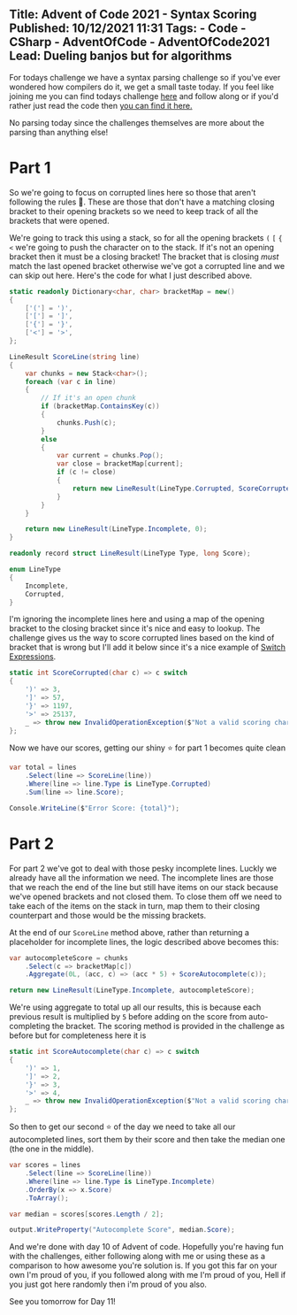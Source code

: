 Title: Advent of Code 2021 - Syntax Scoring
Published: 10/12/2021 11:31
Tags:
    - Code
    - CSharp
    - AdventOfCode
    - AdventOfCode2021
Lead: Dueling banjos but for algorithms
---

For todays challenge we have a syntax parsing challenge so if you've ever wondered how compilers do it, we get a small taste today.
If you feel like joining me you can find todays challenge [here](https://adventofcode.com/2021/day/10) and follow along or if you'd rather just read the code then [you can find it here.](https://github.com/Romanx/AdventOfCode/blob/main/src/years/2021/day-ten/Challenge.cs)

No parsing today since the challenges themselves are more about the parsing than anything else!

# Part 1
So we're going to focus on corrupted lines here so those that aren't following the rules 🚨.
These are those that don't have a matching closing bracket to their opening brackets so we need to keep track of all the brackets that were opened.

We're going to track this using a stack, so for all the opening brackets `(` `[` `{` `<` we're going to push the character on to the stack.
If it's not an opening bracket then it must be a closing bracket!
The bracket that is closing _must_ match the last opened bracket otherwise we've got a corrupted line and we can skip out here.
Here's the code for what I just described above.
```csharp
static readonly Dictionary<char, char> bracketMap = new()
{
    ['('] = ')',
    ['['] = ']',
    ['{'] = '}',
    ['<'] = '>',
};

LineResult ScoreLine(string line)
{
    var chunks = new Stack<char>();
    foreach (var c in line)
    {
        // If it's an open chunk
        if (bracketMap.ContainsKey(c))
        {
            chunks.Push(c);
        }
        else
        {
            var current = chunks.Pop();
            var close = bracketMap[current];
            if (c != close)
            {
                return new LineResult(LineType.Corrupted, ScoreCorrupted(c));
            }
        }
    }

    return new LineResult(LineType.Incomplete, 0);
}

readonly record struct LineResult(LineType Type, long Score);

enum LineType
{
    Incomplete,
    Corrupted,
}
```
I'm ignoring the incomplete lines here and using a map of the opening bracket to the closing bracket since it's nice and easy to lookup.
The challenge gives us the way to score corrupted lines based on the kind of bracket that is wrong but I'll add it below since it's a nice example of [Switch Expressions](https://docs.microsoft.com/en-us/dotnet/csharp/language-reference/operators/switch-expression).

```csharp
static int ScoreCorrupted(char c) => c switch
{
    ')' => 3,
    ']' => 57,
    '}' => 1197,
    '>' => 25137,
    _ => throw new InvalidOperationException($"Not a valid scoring character: '{c}'")
};
```

Now we have our scores, getting our shiny ⭐ for part 1 becomes quite clean
```csharp
var total = lines
    .Select(line => ScoreLine(line))
    .Where(line => line.Type is LineType.Corrupted)
    .Sum(line => line.Score);

Console.WriteLine($"Error Score: {total}");
```

# Part 2
For part 2 we've got to deal with those pesky incomplete lines.
Luckly we already have all the information we need.
The incomplete lines are those that we reach the end of the line but still have items on our stack because we've opened brackets and not closed them.
To close them off we need to take each of the items on the stack in turn, map them to their closing counterpart and those would be the missing brackets.

At the end of our `ScoreLine` method above, rather than returning a placeholder for incomplete lines, the logic described above becomes this:
```csharp
var autocompleteScore = chunks
    .Select(c => bracketMap[c])
    .Aggregate(0L, (acc, c) => (acc * 5) + ScoreAutocomplete(c));

return new LineResult(LineType.Incomplete, autocompleteScore);
```

We're using aggregate to total up all our results, this is because each previous result is multiplied by `5` before adding on the score from auto-completing the bracket.
The scoring method is provided in the challenge as before but for completeness here it is
```csharp
static int ScoreAutocomplete(char c) => c switch
{
    ')' => 1,
    ']' => 2,
    '}' => 3,
    '>' => 4,
    _ => throw new InvalidOperationException($"Not a valid scoring character: '{c}'")
};
```

So then to get our second ⭐ of the day we need to take all our autocompleted lines, sort them by their score and then take the median one (the one in the middle).
```csharp
var scores = lines
    .Select(line => ScoreLine(line))
    .Where(line => line.Type is LineType.Incomplete)
    .OrderBy(x => x.Score)
    .ToArray();

var median = scores[scores.Length / 2];

output.WriteProperty("Autocomplete Score", median.Score);
```

And we're done with day 10 of Advent of code.
Hopefully you're having fun with the challenges, either following along with me or using these as a comparison to how awesome you're solution is.
If you got this far on your own I'm proud of you, if you followed along with me I'm proud of you, Hell if you just got here randomly then i'm proud of you also.

See you tomorrow for Day 11!